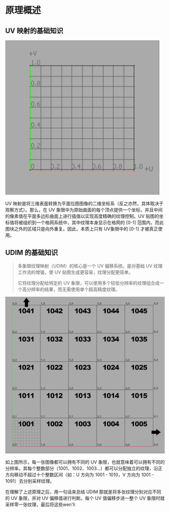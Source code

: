 # 原理概述

## UV 映射的基础知识

<img src="./01、原理概述.assets/image-20240306173156617.png" style="zoom:50%;" />

UV 映射是将三维表面转换为平面位图图像的二维坐标系（反之亦然，具体取决于观察方式）。那么，在 UV 象限中为原始曲面的每个顶点提供一个坐标，并且中间的像素值在平面多边形曲面上进行插值以实现高度精确的纹理控制。UV 贴图的坐标值将被组织到一个格网系统中，其中纹理本身显示在格网的 [0-1] 范围内，而此图块之外的区域只是向外重复。因此，本质上只有 UV象限中的 [0-1] 才被真正使用。

## UDIM 的基础知识

> 多象限纹理映射（UDIM）的核心是一个 UV 偏移系统。是对基础 UV 纹理工作流的增强，使 UV 贴图生成更容易，纹理分配更简单。
>
> 它将纹理分配给特定的 UV 象限，可以使用多个较低分辨率的纹理组合成一个高分辨率的结果，而无需使用单个超高精度纹理。

<img src="./01、原理概述.assets/image-20240306174104623.png" style="zoom:50%;" />

如上图所示，每一张图像都可以拥有不同的 UV 象限，也就意味着可以拥有不同的分辨率。其每个整数部分（1001、1002、1003…）都可以分配独立的纹理，沿正方向移动不超过十个整数区间（如：U 方向为 1001 - 1010，V 方向为 1001 - 1091）去分别采样纹理。

在理解了上述原理之后，用一句话来总结 UDIM 那就是将多张纹理分别对应不同的 UV 象限，并对 UV 偏移值进行判断。每个 UV 值偏移步进一整个 UV 象限时就采样零一张纹理，最后将这些wen'li

